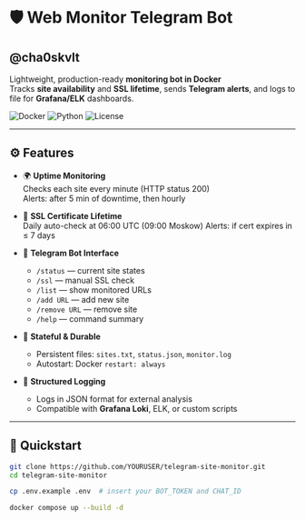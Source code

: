 # 🛡️ Web Monitor Telegram Bot  
## @cha0skvlt

Lightweight, production-ready **monitoring bot in Docker**  
Tracks **site availability** and **SSL lifetime**, sends **Telegram alerts**, and logs to file for **Grafana/ELK** dashboards.

![Docker](https://img.shields.io/badge/docker-ready-blue)
![Python](https://img.shields.io/badge/python-3.11+-green)
![License](https://img.shields.io/badge/license-MIT-lightgrey)

---

## ⚙️ Features

- 🌍 **Uptime Monitoring**  
  Checks each site every minute (HTTP status 200)  
  Alerts: after 5 min of downtime, then hourly

- 🔐 **SSL Certificate Lifetime**  
  Daily auto-check at 06:00 UTC  (09:00 Moskow)
  Alerts: if cert expires in ≤ 7 days

- 📡 **Telegram Bot Interface**  
  - `/status` — current site states  
  - `/ssl` — manual SSL check  
  - `/list` — show monitored URLs  
  - `/add URL` — add new site  
  - `/remove URL` — remove site  
  - `/help` — command summary

- 💾 **Stateful & Durable**  
  - Persistent files: `sites.txt`, `status.json`, `monitor.log`  
  - Autostart: Docker `restart: always`

- 📄 **Structured Logging**  
  - Logs in JSON format for external analysis  
  - Compatible with **Grafana Loki**, ELK, or custom scripts

---

## 🚀 Quickstart

```bash
git clone https://github.com/YOURUSER/telegram-site-monitor.git
cd telegram-site-monitor

cp .env.example .env  # insert your BOT_TOKEN and CHAT_ID

docker compose up --build -d
